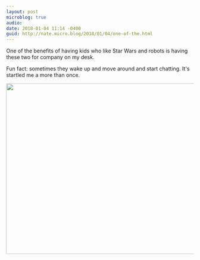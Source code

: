 ```yaml
---
layout: post
microblog: true
audio: 
date: 2018-01-04 11:14 -0400
guid: http://nate.micro.blog/2018/01/04/one-of-the.html
---
```

One of the benefits of having kids who like Star Wars and robots is having these two for company on my desk.

Fun fact: sometimes they wake up and move around and start chatting. It's startled me a more than once.

<img src="http://nate.micro.blog/uploads/2018/1d394255ee.jpg" width="600" height="458" />
